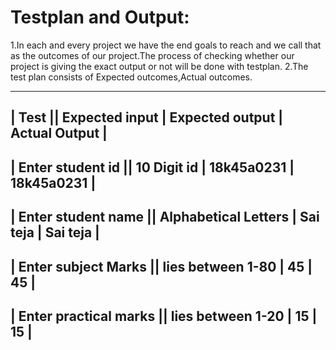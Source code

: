 # Testplan and Output:
1.In each and every project we have the end goals to reach and we call that as the outcomes of our project.The process of checking whether our project is giving the exact output or not will be done with testplan.
2.The test plan consists of Expected outcomes,Actual outcomes.

----------------------------------------------------------------------------------
| Test                  || Expected input       | Expected output | Actual Output |
----------------------------------------------------------------------------------
| Enter student id      || 10 Digit id          | 18k45a0231      | 18k45a0231    |
----------------------------------------------------------------------------------
| Enter student name    || Alphabetical Letters | Sai teja        | Sai teja      |
----------------------------------------------------------------------------------
| Enter subject Marks   || lies between 1-80    | 45              | 45            | 
----------------------------------------------------------------------------------
| Enter practical marks || lies between 1-20    | 15              | 15            | 
----------------------------------------------------------------------------------




